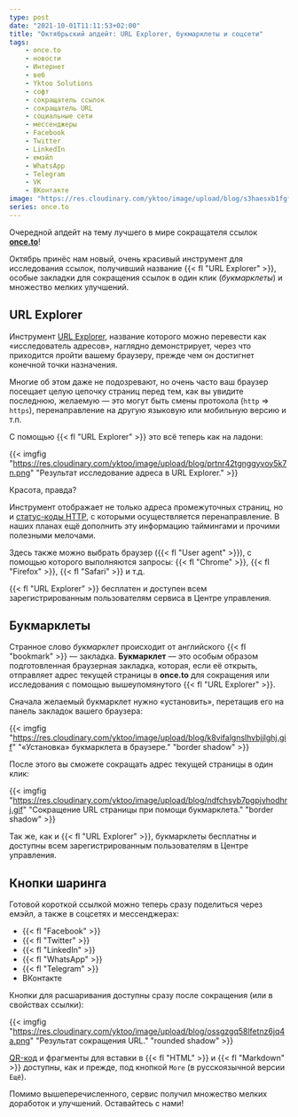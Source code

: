 ```yaml
---
type: post
date: "2021-10-01T11:11:53+02:00"
title: "Октябрьский апдейт: URL Explorer, букмарклеты и соцсети"
tags:
    - once.to
    - новости
    - Интернет
    - веб
    - Yktoo Solutions
    - софт
    - сокращатель ссылок
    - сокращатель URL
    - социальные сети
    - мессенджеры
    - Facebook
    - Twitter
    - LinkedIn
    - емэйл
    - WhatsApp
    - Telegram
    - VK
    - ВКонтакте
image: "https://res.cloudinary.com/yktoo/image/upload/blog/s3haesxb1fgf3otyk51i.png"
series: once.to
---
```


Очередной апдейт на тему лучшего в мире сокращателя ссылок **[once.to](https://once.to/once)**!

Октябрь принёс нам новый, очень красивый инструмент для исследования ссылок, получивший название {{< fl "URL Explorer" >}}, особые закладки для сокращения ссылок в один клик (*букмарклеты*) и множество мелких улучшений.

<!--more-->

## URL Explorer

Инструмент [URL Explorer](https://docs.once.to/ru/kb/url-explorer/), название которого можно перевести как «исследователь адресов», наглядно демонстрирует, через что приходится пройти вашему браузеру, прежде чем он достигнет конечной точки назначения.

Многие об этом даже не подозревают, но очень часто ваш браузер посещает целую цепочку страниц перед тем, как вы увидите последнюю, желаемую — это могут быть смены протокола (`http` ⇒ `https`), перенаправление на другую языковую или мобильную версию и т.п.

С помощью {{< fl "URL Explorer" >}} это всё теперь как на ладони:

{{< imgfig "https://res.cloudinary.com/yktoo/image/upload/blog/prtnr42tgnggyvoy5k7n.png" "Результат исследование адреса в URL Explorer." >}}

Красота, правда?

Инструмент отображает не только адреса промежуточных страниц, но и [статус-коды HTTP](https://docs.once.to/ru/kb/http-status-codes/), с которыми осуществляется перенаправление. В наших планах ещё дополнить эту информацию таймингами и прочими полезными мелочами.

Здесь также можно выбрать браузер ({{< fl "User agent" >}}), с помощью которого выполняются запросы: {{< fl "Chrome" >}}, {{< fl "Firefox" >}}, {{< fl "Safari" >}} и т.д.

{{< fl "URL Explorer" >}} бесплатен и доступен всем зарегистрированным пользователям сервиса в Центре управления.

## Букмарклеты

Странное слово *букмарклет* происходит от английского {{< fl "bookmark" >}} — закладка. **Букмарклет** — это особым образом подготовленная браузерная закладка, которая, если её открыть, отправляет адрес текущей страницы в **once.to** для сокращения или исследования с помощью вышеупомянутого {{< fl "URL Explorer" >}}.

Сначала желаемый букмарклет нужно «установить», перетащив его на панель закладок вашего браузера:

{{< imgfig "https://res.cloudinary.com/yktoo/image/upload/blog/k8vifalgnslhvbjjlghj.gif" "«Установка» букмарклета в браузере." "border shadow" >}}

После этого вы сможете сокращать адрес текущей страницы в один клик:

{{< imgfig "https://res.cloudinary.com/yktoo/image/upload/blog/ndfchsyb7pgpjvhodhrj.gif" "Сокращение URL страницы при помощи букмарклета." "border shadow" >}}

Так же, как и {{< fl "URL Explorer" >}}, букмарклеты бесплатны и доступны всем зарегистрированным пользователям в Центре управления.

## Кнопки шаринга

Готовой короткой ссылкой можно теперь сразу поделиться через емэйл, а также в соцсетях и мессенджерах:

* {{< fl "Facebook" >}}
* {{< fl "Twitter" >}}
* {{< fl "LinkedIn" >}}
* {{< fl "WhatsApp" >}}
* {{< fl "Telegram" >}}
* ВКонтакте

Кнопки для расшаривания доступны сразу после сокращения (или в свойствах ссылки):

{{< imgfig "https://res.cloudinary.com/yktoo/image/upload/blog/ossgzgq58lfetnz6jq4a.png" "Результат сокращения URL." "rounded shadow" >}}

[QR-код](https://docs.once.to/ru/kb/qr-codes/) и фрагменты для вставки в {{< fl "HTML" >}} и {{< fl "Markdown" >}} доступны, как и прежде, под кнопкой `More` (в русскоязычной версии `Ещё`).

Помимо вышеперечисленного, сервис получил множество мелких доработок и улучшений. Оставайтесь с нами!
